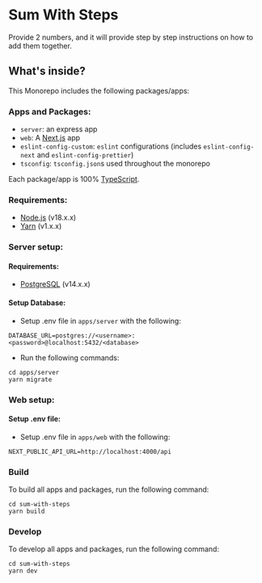 # Sum With Steps

Provide 2 numbers, and it will provide step by step instructions on how to add them together.

## What's inside?

This Monorepo includes the following packages/apps:

### Apps and Packages:

- `server`: an express app
- `web`: A [Next.js](https://nextjs.org/) app
- `eslint-config-custom`: `eslint` configurations (includes `eslint-config-next` and `eslint-config-prettier`)
- `tsconfig`: `tsconfig.json`s used throughout the monorepo

Each package/app is 100% [TypeScript](https://www.typescriptlang.org/).

### Requirements:

- [Node.js](https://nodejs.org/en/) (v18.x.x)
- [Yarn](https://yarnpkg.com/) (v1.x.x)

### Server setup:

#### Requirements:

- [PostgreSQL](https://www.postgresql.org/) (v14.x.x)

#### Setup Database:

- Setup .env file in `apps/server` with the following:

```shell
DATABASE_URL=postgres://<username>:<password>@localhost:5432/<database>
```

- Run the following commands:

```shell
cd apps/server
yarn migrate
```

### Web setup:

#### Setup .env file:

- Setup .env file in `apps/web` with the following:

```shell
NEXT_PUBLIC_API_URL=http://localhost:4000/api
```


### Build

To build all apps and packages, run the following command:

```
cd sum-with-steps
yarn build
```

### Develop

To develop all apps and packages, run the following command:

```
cd sum-with-steps
yarn dev
```
